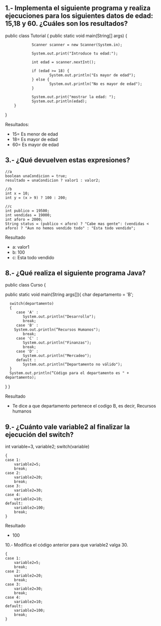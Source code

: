 <h2>1.- Implementa el siguiente programa y realiza ejecuciones para los siguientes datos de edad: 15,18 y 60. ¿Cuáles son los resultados?</h2>

public class Tutorial {
        public static void main(String[] args) {

                Scanner scanner = new Scanner(System.in);

                System.out.print("Introduce tu edad:");

                int edad = scanner.nextInt();

                if (edad >= 18) {
                        System.out.println("Es mayor de edad");
                } else {
                        System.out.println("No es mayor de edad");
                }

                System.out.print("mostrar la edad: ");
                System.out.println(edad);
        }

}

<p>Resultados:</p>
<ul>
  <li>15= Es menor de edad</li>
  <li>18= Es mayor de edad</li>
  <li>60= Es mayor de edad</li>
</ul>
  

<h2>3.- ¿Qué devuelven estas expresiones?</h2>
    
    //a
    boolean unaCondicion = true;
    resultado = unaCondicion ? valor1 : valor2;
    
    //b
    int x = 10;
    int y = (x > 9) ? 100 : 200;
    
    //c
    int publico = 19500;
    int vendidas = 19000; 
    int aforo = 2000;
    String status = (publico < aforo) ? "Cabe mas gente": (vendidas < aforo) ? "Aun no hemos vendido todo" : "Esta todo vendido";
      
<p>Resultado</p>
  <ul>
    <li>a: valor1</li>
    <li>b: 100</li>
    <li>c: Esta todo vendido</li>
  </ul>

<h2>8.- ¿Qué realiza el siguiente programa Java?</h2>

public class Curso {

   public static void main(String args[]){
      char departamento = 'B';

      switch(departamento)
      {
         case 'A' :
            System.out.println("Desarrollo");
            break;
         case 'B' :
        System.out.println(“Recursos Humanos");
            break;
         case 'C' :
            System.out.println("Finanzas");
            break;
         case 'D' :
            System.out.println("Mercadeo");
         default :
            System.out.println(“Departamento no válido");
      }
      System.out.println(“Código para el departamento es " + departamento);
   }
}

<p>Resultado</p>
  <ul>
    <li>Te dice a que departamento pertenece el codigo B, es decir, Recursos humanos</li>
  </ul>

<h2>9.- ¿Cuánto vale variable2 al finalizar la ejecución del switch?</h2>
int variable=3, variable2;
switch(variable)
    
    {
    case 1:
        variable2=5;
        break;
    case 2:
        variable2=20;
        break;
    case 3:
        variable2=30;
    case 4:
        variable2=10;
    default:
        variable2=100;
        break; 
    }
    
<p>Resultado</p>
  <ul>
    <li>100</li>
  </ul>

10.- Modifica el código anterior para que variable2 valga 30.

    {
    case 1:
        variable2=5;
        break;
    case 2:
        variable2=20;
        break;
    case 3:
        variable2=30;
        break;
    case 4:
        variable2=10;
    default:
        variable2=100;
        break; 
    }
